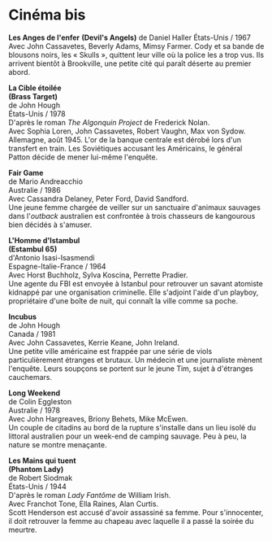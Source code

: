 # Cinéma bis

**Les Anges de l'enfer**
**(Devil's Angels)**
de Daniel Haller
États-Unis / 1967
Avec John Cassavetes, Beverly Adams, Mimsy Farmer.
Cody et sa bande de blousons noirs, les « Skulls », quittent leur ville où la police les a trop vus. Ils arrivent bientôt à Brookville, une petite cité qui paraît déserte au premier abord.

**La Cible étoilée**  
**(Brass Target)**  
de John Hough  
États-Unis / 1978  
D'après le roman _The Algonquin Project_ de Frederick Nolan.  
Avec Sophia Loren, John Cassavetes, Robert Vaughn, Max von Sydow.  
Allemagne, août 1945. L'or de la banque centrale est dérobé lors d'un transfert en train. Les Soviétiques accusant les Américains, le général Patton décide de mener lui-même l'enquête.

**Fair Game**  
de Mario Andreacchio  
Australie / 1986  
Avec Cassandra Delaney, Peter Ford, David Sandford.  
Une jeune femme chargée de veiller sur un sanctuaire d'animaux sauvages dans l'_outback_ australien est confrontée à trois chasseurs de kangourous bien décidés à s'amuser.

**L'Homme d'Istambul**  
**(Estambul 65)**  
d'Antonio Isasi-Isasmendi  
Espagne-Italie-France / 1964  
Avec Horst Buchholz, Sylva Koscina, Perrette Pradier.  
Une agente du FBI est envoyée à Istanbul pour retrouver un savant atomiste kidnappé par une organisation criminelle. Elle s'adjoint l'aide d'un playboy, propriétaire d'une boîte de nuit, qui connaît la ville comme sa poche.

**Incubus**  
de John Hough  
Canada / 1981  
Avec John Cassavetes, Kerrie Keane, John Ireland.  
Une petite ville américaine est frappée par une série de viols particulièrement étranges et brutaux. Un médecin et une journaliste mènent l'enquête. Leurs soupçons se portent sur le jeune Tim, sujet à d'étranges cauchemars.

**Long Weekend**  
de Colin Eggleston  
Australie / 1978  
Avec John Hargreaves, Briony Behets, Mike McEwen.  
Un couple de citadins au bord de la rupture s'installe dans un lieu isolé du littoral australien pour un week-end de camping sauvage. Peu à peu, la nature se montre menaçante.

**Les Mains qui tuent**  
**(Phantom Lady)**  
de Robert Siodmak  
États-Unis / 1944  
D'après le roman _Lady Fantôme_ de William Irish.  
Avec Franchot Tone, Ella Raines, Alan Curtis.  
Scott Henderson est accusé d'avoir assassiné sa femme. Pour s'innocenter, il doit retrouver la femme au chapeau avec laquelle il a passé la soirée du meurtre.
